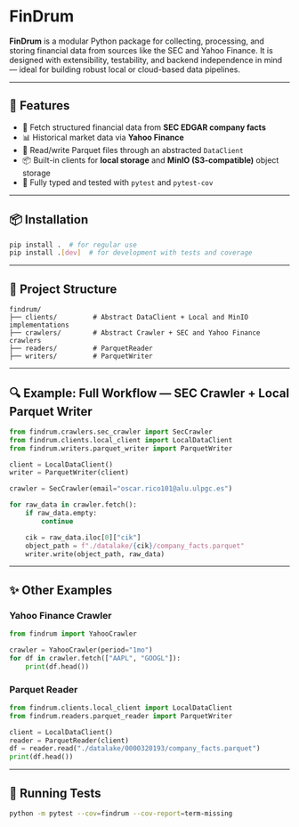 # FinDrum

**FinDrum** is a modular Python package for collecting, processing, and storing financial data from sources like the SEC and Yahoo Finance. It is designed with extensibility, testability, and backend independence in mind — ideal for building robust local or cloud-based data pipelines.

---

## 🚀 Features

- 🧾 Fetch structured financial data from **SEC EDGAR company facts**
- 📊 Historical market data via **Yahoo Finance**
- 💾 Read/write Parquet files through an abstracted `DataClient`
- 📦 Built-in clients for **local storage** and **MinIO (S3-compatible)** object storage
- 🧪 Fully typed and tested with `pytest` and `pytest-cov`

---

## 📦 Installation

```bash
pip install .  # for regular use
pip install .[dev]  # for development with tests and coverage
```

---

## 📂 Project Structure

```
findrum/
├── clients/         # Abstract DataClient + Local and MinIO implementations
├── crawlers/        # Abstract Crawler + SEC and Yahoo Finance crawlers
├── readers/         # ParquetReader
├── writers/         # ParquetWriter
```

---

## 🔍 Example: Full Workflow — SEC Crawler + Local Parquet Writer

```python
from findrum.crawlers.sec_crawler import SecCrawler
from findrum.clients.local_client import LocalDataClient
from findrum.writers.parquet_writer import ParquetWriter

client = LocalDataClient()
writer = ParquetWriter(client)

crawler = SecCrawler(email="oscar.rico101@alu.ulpgc.es")

for raw_data in crawler.fetch():
    if raw_data.empty:
        continue

    cik = raw_data.iloc[0]["cik"]
    object_path = f"./datalake/{cik}/company_facts.parquet"
    writer.write(object_path, raw_data)
```

---

## ✨ Other Examples

### Yahoo Finance Crawler

```python
from findrum import YahooCrawler

crawler = YahooCrawler(period="1mo")
for df in crawler.fetch(["AAPL", "GOOGL"]):
    print(df.head())
```

### Parquet Reader

```python
from findrum.clients.local_client import LocalDataClient
from findrum.readers.parquet_reader import ParquetWriter

client = LocalDataClient()
reader = ParquetReader(client)
df = reader.read("./datalake/0000320193/company_facts.parquet")
print(df.head())
```

---

## 🧪 Running Tests

```bash
python -m pytest --cov=findrum --cov-report=term-missing
```
